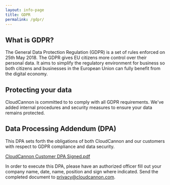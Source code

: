 ```yaml
---
layout: info-page
title: GDPR
permalink: /gdpr/
---
```




## What is GDPR?

The General Data Protection Regulation (GDPR) is a set of rules enforced on 25th May 2018. The GDPR gives EU citizens more control over their personal data. It aims to simplify the regulatory environment for business so both citizens and businesses in the European Union can fully benefit from the digital economy.

## Protecting your data

CloudCannon is committed to to comply with all GDPR requirements. We've added
internal procedures and security measures to ensure your data remains protected.

## Data Processing Addendum (DPA)

This DPA sets forth the obligations of both CloudCannon and our customers with respect to GDPR compliance and data security.

[CloudCannon Customer DPA Signed.pdf](/uploads/cc-dpa.pdf)

In order to execute this DPA, please have an authorized officer fill out your
company name, date, name, position and sign where indicated. Send the completed
document to <privacy@cloudcannon.com>.
